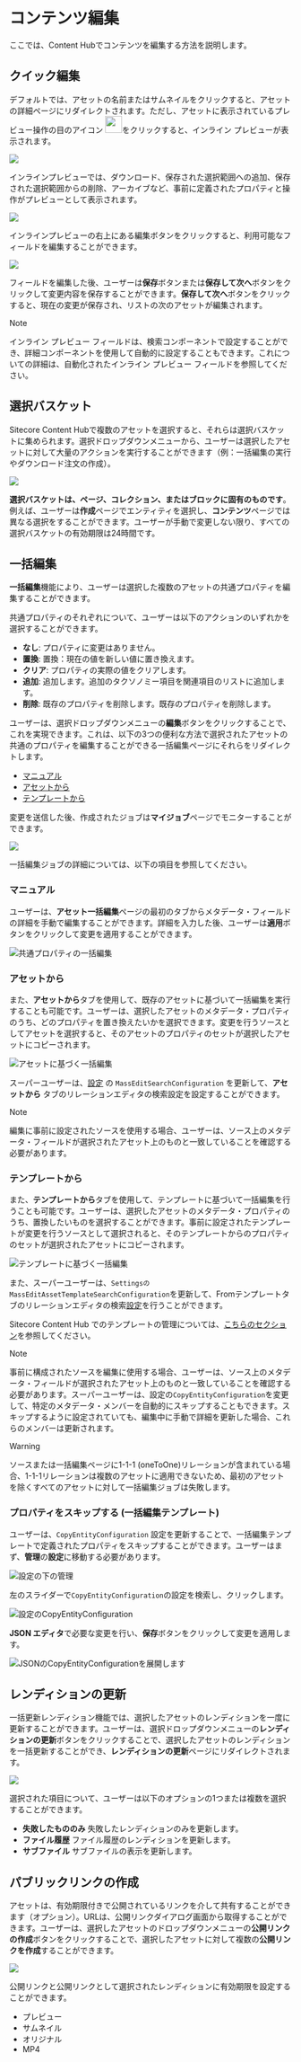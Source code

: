 # コンテンツ編集

ここでは、Content Hubでコンテンツを編集する方法を説明します。

## クイック編集
デフォルトでは、アセットの名前またはサムネイルをクリックすると、アセットの詳細ページにリダイレクトされます。ただし、アセットに表示されているプレビュー操作の目のアイコン <img src="../../../images/user-documentation/content-user-manual/edit/_user-documentation_content-user-manual_3.2.0_eye_icon_on_asset.png" width="30" />をクリックすると、インライン プレビューが表示されます。

![](../../../images/user-documentation/content-user-manual/edit/_user-documentation_content-user-manual_3.2.0_asset_eye_icon_for_fly_out_preview.png)

インラインプレビューでは、ダウンロード、保存された選択範囲への追加、保存された選択範囲からの削除、アーカイブなど、事前に定義されたプロパティと操作がプレビューとして表示されます。

![](../../../images/user-documentation/content-user-manual/edit/_user-documentation_content-user-manual_3.2.0_76_Fly-out.png)

インラインプレビューの右上にある編集ボタンをクリックすると、利用可能なフィールドを編集することができます。

![](../../../images/user-documentation/content-user-manual/edit/_user-documentation_content-user-manual_3.2.0_77_Fly-out_QuickEdit.png)

フィールドを編集した後、ユーザーは**保存**ボタンまたは**保存して次へ**ボタンをクリックして変更内容を保存することができます。**保存して次へ**ボタンをクリックすると、現在の変更が保存され、リストの次のアセットが編集されます。

> [!Note]
> インライン プレビュー フィールドは、検索コンポーネントで設定することができ、詳細コンポーネントを使用して自動的に設定することもできます。これについての詳細は、自動化されたインライン プレビュー フィールドを参照してください。

## 選択バスケット

Sitecore Content Hubで複数のアセットを選択すると、それらは選択バスケットに集められます。選択ドロップダウンメニューから、ユーザーは選択したアセットに対して大量のアクションを実行することができます（例：一括編集の実行やダウンロード注文の作成）。

![](../../../images/user-documentation/content-user-manual/edit/_user-documentation_content-user-manual_3.2.0_81_Selection_dropdown_basket.png)

**選択バスケットは、ページ、コレクション、またはブロックに固有のものです**。例えば、ユーザーは**作成**ページでエンティティを選択し、**コンテンツ**ページでは異なる選択をすることができます。ユーザーが手動で変更しない限り、すべての選択バスケットの有効期限は24時間です。

## 一括編集

**一括編集**機能により、ユーザーは選択した複数のアセットの共通プロパティを編集することができます。

共通プロパティのそれぞれについて、ユーザーは以下のアクションのいずれかを選択することができます。

* **なし**: プロパティに変更はありません。
* **置換**: 置換：現在の値を新しい値に置き換えます。
* **クリア**: プロパティの実際の値をクリアします。
* **追加**: 追加します。追加のタクソノミー項目を関連項目のリストに追加します。
* **削除**: 既存のプロパティを削除します。既存のプロパティを削除します。

ユーザーは、選択ドロップダウンメニューの**編集**ボタンをクリックすることで、これを実現できます。これは、以下の3つの便利な方法で選択されたアセットの共通のプロパティを編集することができる一括編集ページにそれらをリダイレクトします。

* [マニュアル](#manual)
* [アセットから](#from-asset)
* [テンプレートから](#from-template)

変更を送信した後、作成されたジョブは**マイジョブ**ページでモニターすることができます。

![](../../../images/user-documentation/content-user-manual/edit/_user-documentation_content-user-manual_3.2.0_mass_edit_job_details.png)

一括編集ジョブの詳細については、以下の項目を参照してください。

### <a name="manual" />マニュアル

ユーザーは、**アセット一括編集**ページの最初のタブからメタデータ・フィールドの詳細を手動で編集することができます。詳細を入力した後、ユーザーは**適用**ボタンをクリックして変更を適用することができます。

![共通プロパティの一括編集](../../../images/user-documentation/content-user-manual/edit/mdoc-935-assets-mass-edit.png)

### <a name="from-asset" />アセットから

また、**アセットから**タブを使用して、既存のアセットに基づいて一括編集を実行することも可能です。ユーザーは、選択したアセットのメタデータ・プロパティのうち、どのプロパティを置き換えたいかを選択できます。変更を行うソースとしてアセットを選択すると、そのアセットのプロパティのセットが選択したアセットにコピーされます。

![アセットに基づく一括編集](../../../images/user-documentation/content-user-manual/edit/mdoc-935-assets-mass-edit-asset-detail.png)

スーパーユーザーは、[設定](../../administration/system/settings/settings.md) の `MassEditSearchConfiguration` を更新して、**アセットから** タブのリレーションエディタの検索設定を設定することができます。

> [!Note]
> 編集に事前に設定されたソースを使用する場合、ユーザーは、ソース上のメタデータ・フィールドが選択されたアセット上のものと一致していることを確認する必要があります。

### <a name="from-template" />テンプレートから

また、**テンプレートから**タブを使用して、テンプレートに基づいて一括編集を行うことも可能です。ユーザーは、選択したアセットのメタデータ・プロパティのうち、置換したいものを選択することができます。事前に設定されたテンプレートが変更を行うソースとして選択されると、そのテンプレートからのプロパティのセットが選択されたアセットにコピーされます。

![テンプレートに基づく一括編集](../../../images/user-documentation/content-user-manual/edit/mdoc-935-assets-mass-edit-template-detail.png)

また、スーパーユーザーは、`SettingsのMassEditAssetTemplateSearchConfiguration`を更新して、Fromテンプレートタブのリレーションエディタの検索[設定](../../administration/system/settings/settings.md)を行うことができます。

Sitecore Content Hub でのテンプレートの管理については、[こちらのセクション](../customize/user-pages-menu.md#templates)を参照してください。

> [!Note]
> 事前に構成されたソースを編集に使用する場合、ユーザーは、ソース上のメタデータ・フィールドが選択されたアセット上のものと一致していることを確認する必要があります。スーパーユーザーは、設定の`CopyEntityConfiguration`を変更して、特定のメタデータ・メンバーを自動的にスキップすることもできます。スキップするように設定されていても、編集中に手動で詳細を更新した場合、これらのメンバーは更新されます。

> [!WARNING]
> ソースまたは一括編集ページに1-1-1 (oneToOne)リレーションが含まれている場合、1-1-1リレーションは複数のアセットに適用できないため、最初のアセットを除くすべてのアセットに対して一括編集ジョブは失敗します。

### プロパティをスキップする (一括編集テンプレート)

ユーザーは、`CopyEntityConfiguration` 設定を更新することで、一括編集テンプレートで定義されたプロパティをスキップすることができます。ユーザーはまず、**管理**の**設定**に移動する必要があります。

![設定の下の管理](../../../images/user-documentation/content-user-manual/edit/mdoc-935-340-manage-page-settings.png)

左のスライダーで`CopyEntityConfiguration`の設定を検索し、クリックします。

![設定のCopyEntityConfiguration](../../../images/user-documentation/content-user-manual/edit/mdoc-935-340-settings-copy-opened_updated.png)

**JSON エディタ**で必要な変更を行い、**保存**ボタンをクリックして変更を適用します。

![JSONのCopyEntityConfigurationを展開します](../../../images/user-documentation/content-user-manual/edit/mdoc-935-340-settings-copy-save_updated.png)

## レンディションの更新

一括更新レンディション機能では、選択したアセットのレンディションを一度に更新することができます。ユーザーは、選択ドロップダウンメニューの**レンディションの更新**ボタンをクリックすることで、選択したアセットのレンディションを一括更新することができ、**レンディションの更新**ページにリダイレクトされます。

![](../../../images/user-documentation/content-user-manual/edit/_user-documentation_content-user-manual_3.2.0_88_Refresh_renditions_overview_page.png)

選択された項目について、ユーザーは以下のオプションの1つまたは複数を選択することができます。

* **失敗したもののみ** 失敗したレンディションのみを更新します。
* **ファイル履歴** ファイル履歴のレンディションを更新します。
* **サブファイル** サブファイルの表示を更新します。

## パブリックリンクの作成

アセットは、有効期限付きで公開されているリンクを介して共有することができます（オプション）。URLは、公開リンクダイアログ画面から取得することができます。ユーザーは、選択したアセットのドロップダウンメニューの**公開リンクの作成**ボタンをクリックすることで、選択したアセットに対して複数の**公開リンクを作成**することができます。

![](../../../images/user-documentation/content-user-manual/edit/_user-documentation_content-user-manual_3.2.0_89_Public_links_creation.png)

公開リンクと公開リンクとして選択されたレンディションに有効期限を設定することができます。

* プレビュー
* サムネイル
* オリジナル
* MP4
